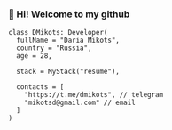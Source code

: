 ###  👋 Hi! Welcome to my github


```
class DMikots: Developer(
  fullName = "Daria Mikots",
  country = "Russia",
  age = 28,
  
  stack = MyStack("resume"),
  
  contacts = [
    "https://t.me/dmikots", // telegram
    "mikotsd@gmail.com" // email
  ]
)
```
